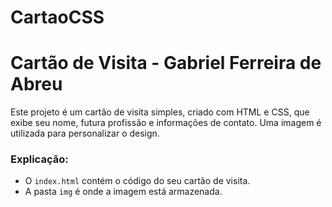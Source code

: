# CartaoCSS

# Cartão de Visita - Gabriel Ferreira de Abreu
Este projeto é um cartão de visita simples, criado com HTML e CSS, que exibe seu nome, futura profissão e informações de contato. Uma imagem é utilizada para personalizar o design.


### Explicação:
- O `index.html` contém o código do seu cartão de visita.
- A pasta `img`  é onde a imagem está armazenada.



